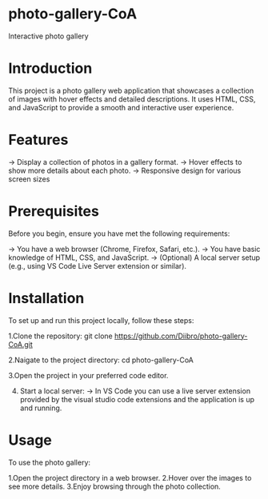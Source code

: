 # photo-gallery-CoA
Interactive photo gallery

# Introduction
This project is a photo gallery web application that showcases a collection of images with hover effects and detailed descriptions. 
It uses HTML, CSS, and JavaScript to provide a smooth and interactive user experience.

# Features
-> Display a collection of photos in a gallery format.
-> Hover effects to show more details about each photo.
-> Responsive design for various screen sizes

# Prerequisites
Before you begin, ensure you have met the following requirements:

-> You have a web browser (Chrome, Firefox, Safari, etc.).
-> You have basic knowledge of HTML, CSS, and JavaScript.
-> (Optional) A local server setup (e.g., using VS Code Live Server extension or similar).

# Installation
To set up and run this project locally, follow these steps:

1.Clone the repository:
     git clone https://github.com/Diibro/photo-gallery-CoA.git

2.Naigate to the project directory:
     cd photo-gallery-CoA

3.Open the project in your preferred code editor.

4. Start a local server: 
-> In VS Code you can use a live server extension provided by the visual studio code extensions and the application is up and running.

# Usage
To use the photo gallery:

1.Open the project directory in a web browser.
2.Hover over the images to see more details.
3.Enjoy browsing through the photo collection.
